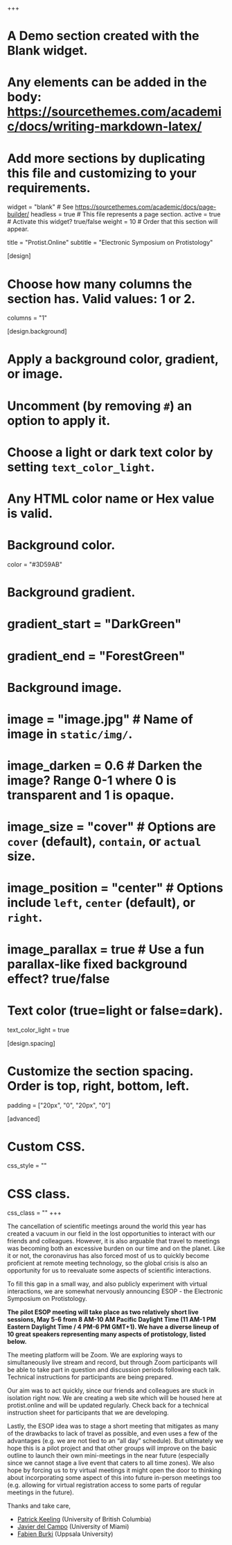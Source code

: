 +++
# A Demo section created with the Blank widget.
# Any elements can be added in the body: https://sourcethemes.com/academic/docs/writing-markdown-latex/
# Add more sections by duplicating this file and customizing to your requirements.

widget = "blank"  # See https://sourcethemes.com/academic/docs/page-builder/
headless = true  # This file represents a page section.
active = true  # Activate this widget? true/false
weight = 10  # Order that this section will appear.

title = "Protist.Online"
subtitle = "Electronic Symposium on Protistology"

[design]
  # Choose how many columns the section has. Valid values: 1 or 2.
  columns = "1"

[design.background]
  # Apply a background color, gradient, or image.
  #   Uncomment (by removing `#`) an option to apply it.
  #   Choose a light or dark text color by setting `text_color_light`.
  #   Any HTML color name or Hex value is valid.

  # Background color.
   color = "#3D59AB"

  # Background gradient.
  # gradient_start = "DarkGreen"
  # gradient_end = "ForestGreen"

  # Background image.
  # image = "image.jpg"  # Name of image in `static/img/`.
  # image_darken = 0.6  # Darken the image? Range 0-1 where 0 is transparent and 1 is opaque.
  # image_size = "cover"  #  Options are `cover` (default), `contain`, or `actual` size.
  # image_position = "center"  # Options include `left`, `center` (default), or `right`.
  # image_parallax = true  # Use a fun parallax-like fixed background effect? true/false

  # Text color (true=light or false=dark).
  text_color_light = true

[design.spacing]
  # Customize the section spacing. Order is top, right, bottom, left.
  padding = ["20px", "0", "20px", "0"]

[advanced]
 # Custom CSS.
 css_style = ""

 # CSS class.
 css_class = ""
+++


The cancellation of scientific meetings around the world this year has created a vacuum in our field in the lost opportunities to interact with our friends and colleagues. However, it is also arguable that travel to meetings was becoming both an excessive burden on our time and on the planet. Like it or not, the coronavirus has also forced most of us to quickly become proficient at remote meeting technology, so the global crisis is also an opportunity for us to reevaluate some aspects of scientific interactions.

To fill this gap in a small way, and also publicly experiment with virtual interactions, we are somewhat nervously announcing ESOP - the Electronic Symposium on Protistology.

**The pilot ESOP meeting will take place as two relatively short live sessions, May 5-6 from 8 AM-10 AM Pacific Daylight Time (11 AM-1 PM Eastern Daylight Time / 4 PM-6 PM GMT+1). We have a diverse lineup of 10 great speakers representing many aspects of protistology, listed below.**

The meeting platform will be Zoom. We are exploring ways to simultaneously live stream and record, but through Zoom participants will be able to take part in question and discussion periods following each talk. Technical instructions for participants are being prepared.

Our aim was to act quickly, since our friends and colleagues are stuck in isolation right now. We are creating a web site which will be housed here at protist.online and will be updated regularly. Check back for a technical instruction sheet for participants that we are developing.   

Lastly, the ESOP idea was to stage a short meeting that mitigates as many of the drawbacks to lack of travel as possible, and even uses a few of the advantages (e.g. we are not tied to an “all day” schedule). But ultimately we hope this is a pilot project and that other groups will improve on the basic outline to launch their own mini-meetings in the near future (especially since we cannot stage a live event that caters to all time zones). We also hope by forcing us to try virtual meetings it might open the door to thinking about incorporating some aspect of this into future in-person meetings too (e.g. allowing for virtual registration access to some parts of regular meetings in the future).

Thanks and take care,

- [Patrick Keeling](http://protist.online/author/patrick-keeling/) (University of British Columbia)
- [Javier del Campo](http://protist.online/author/javier-del-campo/) (University of Miami)
- [Fabien Burki](http://protist.online/author/fabien-burki/) (Uppsala University)
